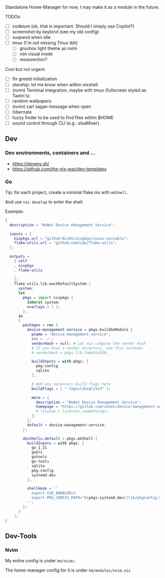 Standalone Home-Manager for now, I may make it as a module in the future.

TODOs:

- [ ] codeium (ok, that is important. Should I simply use Copilot?)
- [ ] screenshot by keybind (see my old config)
- [ ] suspend when idle
- [ ] tmux (I'm not missing Tmux tbh)
  - [ ] gruvbox light theme as nvim
  - [ ] vim visual mode
  - [ ] ressurection?

Cool but not urgent:

- [ ] fix greetd initialization
- [ ] starship: let me know when within nixshell
- [ ] (nvim) Terminal integration, maybe with tmux (fullscreen styled as Taelin's)
- [ ] random wallpapers
- [ ] (nvim) carl sagan message when open
- [ ] hibernate
- [ ] fuzzy finder to be used to find files within $HOME
- [ ] sound control through CLI (e.g.: alsaMixer)

## Dev

### Dev environments, containers and ...

- https://devenv.sh/
- https://github.com/the-nix-way/dev-templates

### Go

Tip: for each project, create a minimal flake.nix with `mkShell`.

And use `nix develop` to enter the shell.

Example:

```nix
{
  description = "NuNet Device Management Service";

  inputs = {
    nixpkgs.url = "github:NixOS/nixpkgs/nixos-unstable";
    flake-utils.url = "github:numtide/flake-utils";
  };

  outputs =
    { self
    , nixpkgs
    , flake-utils
    ,
    }:
    flake-utils.lib.eachDefaultSystem (
      system:
      let
        pkgs = import nixpkgs {
          inherit system;
          overlays = [ ];
        };
      in
      {
        packages = rec {
          device-management-service = pkgs.buildGoModule {
            pname = "device-management-service";
            src = ./.;
            vendorHash = null; # Let nix compute the vendor hash
            # If you have a vendor directory, use this instead:
            # vendorHash = pkgs.lib.fakeSha256;

            buildInputs = with pkgs; [
              pkg-config
              sqlite
            ];

            # Add any necessary build flags here
            buildFlags = [ "-tags=libsqlite3" ];

            meta = {
              description = "NuNet Device Management Service";
              homepage = "https://gitlab.com/nunet/device-management-service";
              # license = licenses.<something>;
            };
          };
          default = device-management-service;
        };

        devShells.default = pkgs.mkShell {
          buildInputs = with pkgs; [
            go_1_21
            gopls
            gotools
            go-tools
            sqlite
            pkg-config
            systemd.dev
          ];

          shellHook = ''
            export CGO_ENABLED=1
            export PKG_CONFIG_PATH="${pkgs.systemd.dev}/lib/pkgconfig:$PKG_CONFIG_PATH"
          '';
        };
      }
    );
}
```

## Dev-Tools

### Nvim

My entire config is under `hm/nvim/`.

The home-manager config for it is under `hm/modules/nvim.nix`
